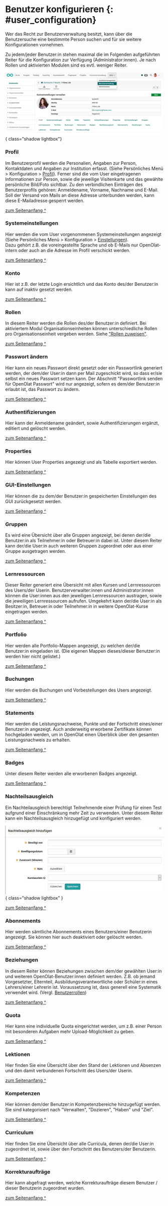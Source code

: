 # Benutzer konfigurieren {: #user_configuration} 

Wer das Recht zur Benutzerverwaltung besitzt, kann über die Benutzersuche eine bestimmte Person suchen und für sie weitere Konfigurationen vornehmen. 

Zu jedem/jeder Benutzer:in stehen maximal die im Folgenden aufgeführten Reiter für die Konfiguration zur Verfügung (Administrator:innen). Je nach Rollen und aktivierten Modulen sind es evtl. weniger Reiter.

![configure_user_v1_de.png](assets/configure_user_v1_de.png){ class="shadow lightbox"}



### Profil

Im Benutzerprofil werden die Personalien, Angaben zur Person, Kontaktdaten und Angaben zur Institution erfasst. (Siehe Persönliches Menü > Konfiguration > [Profil](../../manual_user/personal_menu/Profile.de.md)). Ferner sind die vom User eingetragenen Informationen zur Person, sowie die jeweilige Visitenkarte und das gewählte persönliche Bild/Foto sichtbar. Zu den verbindlichen Einträgen des Benutzerprofils gehören: Anmeldename, Vorname, Nachname und E-Mail. Soll der Versand von Mails an diese Adresse unterbunden werden, kann diese E-Mailadresse gesperrt werden.

[zum Seitenanfang ^](#user_configuration)


### Systemeinstellungen

Hier werden die vom User vorgenommenen Systemeinstellungen angezeigt (Siehe Persönliches Menü > Konfiguration > [Einstellungen](../../manual_user/personal_menu/Settings.de.md)).  
Dazu gehört z.B. die voreingestellte Sprache und ob E-Mails nur OpenOlat-intern oder auch an die Adresse im Profil verschickt werden. 

[zum Seitenanfang ^](#user_configuration)


### Konto

Hier ist z.B. der letzte Login ersichtlich und das Konto des/der Benutzer:in kann auf inaktiv gesetzt werden.  

[zum Seitenanfang ^](#user_configuration)


### Rollen

In diesem Reiter werden die Rollen des/der Benutzer:in definiert. Bei aktiviertem Modul Organisationseinheiten können unterschiedliche Rollen pro Organisationseinheit vergeben werden. Siehe ["Rollen zuweisen"](Assign_roles.de.md). 

[zum Seitenanfang ^](#user_configuration)


### Passwort ändern

Hier kann ein neues Passwort direkt gesetzt oder ein Passwortlink generiert werden, der dem/der User:in dann per Mail zugeschickt wird, so dass er/sie selbst ein neues Passwort setzen kann. 
Der Abschnitt "Passwortlink senden für OpenOlat Passwort" wird nur angezeigt, sofern es dem/der Benutzer:in
erlaubt ist, das Passwort zu ändern. 

[zum Seitenanfang ^](#user_configuration)


### Authentifizierungen

Hier kann der Anmeldename geändert, sowie Authentifizierungen ergänzt, editiert und gelöscht werden.  

[zum Seitenanfang ^](#user_configuration)


### Properties

Hier können User Properties angezeigt und als Tabelle exportiert werden.

[zum Seitenanfang ^](#user_configuration)


### GUI-Einstellungen

Hier können die zu dem/der Benutzer:in gespeicherten Einstellungen des GUI zurückgesetzt werden.

[zum Seitenanfang ^](#user_configuration)


### Gruppen

Es wird eine Übersicht über alle Gruppen angezeigt, bei denen der/die Benutzer:in als Teilnehmer:in oder Betreuer:in dabei ist. Unter diesem Reiter kann der/die User:in auch weiteren Gruppen zugeordnet oder aus einer Gruppe ausgetragen werden.

[zum Seitenanfang ^](#user_configuration)


### Lernressourcen

Dieser Reiter generiert eine Übersicht mit allen Kursen und Lernressourcen des Users/der Userin.
Benutzerverwalter:innen und Administrator:innen können die User:innen aus den jeweiligen Lernressourcen austragen, sowie die jeweiligen Lernressourcen aufrufen. Umgekehrt kann der/die User:in als Besitzer:in, Betreuer:in oder Teilnehmer:in in weitere OpenOlat-Kurse eingetragen werden.  

[zum Seitenanfang ^](#user_configuration)


### Portfolio

Hier werden alle Portfolio-Mappen angezeigt, zu welchen der/die Benutzer:in eingeladen ist. (Die eigenen Mappen dieses/dieser Benutzer:in werden hier nicht gelistet.)


[zum Seitenanfang ^](#user_configuration)


### Buchungen

Hier werden die Buchungen und Vorbestellungen des Users angezeigt. 

[zum Seitenanfang ^](#user_configuration)

  
### Statements

Hier werden die Leistungsnachweise, Punkte und der Fortschritt eines/einer Benutzer:in angezeigt. Auch anderweitig erworbene Zertifikate können hochgeladen werden, um in OpenOlat einen Überblick über den gesamten Leistungsnachweis zu erhalten.  

[zum Seitenanfang ^](#user_configuration)


### Badges

Unter diesem Reiter werden alle erworbenen Badges angezeigt.

[zum Seitenanfang ^](#user_configuration)


### Nachteilsausgleich

Ein Nachteilausgleich berechtigt Teilnehmende einer Prüfung für einen Test aufgrund einer Einschränkung mehr Zeit zu verwenden. Unter diesem Reiter kann ein Nachteilsausgleich hinzugefügt und konfiguriert werden.

![](assets/Nachteilsausgleich.jpg){ class="shadow lightbox" }

[zum Seitenanfang ^](#user_configuration)


### Abonnements

Hier werden sämtliche Abonnements eines Benutzers/einer Benutzerin angezeigt. Sie können hier auch deaktiviert oder gelöscht werden.  

[zum Seitenanfang ^](#user_configuration)


### Beziehungen

In diesem Reiter können Beziehungen zwischen dem/der gewählten User:in und weiteren OpenOlat-Benutzer:innen definiert werden. Z.B. ob jemand Vorgesetzter, Elternteil, Ausbildungsverantwortliche oder Schüler:in eines Lehrers/einer Lehrerin ist. Voraussetzung ist, dass generell eine Systematik verwendet wird. (Vergl. [Benutzerrollen](index.de.md))

[zum Seitenanfang ^](#user_configuration)


### Quota

Hier kann eine individuelle Quota eingerichtet werden, um z.B. einer Person mit besonderen Aufgaben mehr Upload-Möglichkeit zu geben.

[zum Seitenanfang ^](#user_configuration)


### Lektionen

Hier finden Sie eine Übersicht über den Stand der Lektionen und Absenzen und den damit verbundenen Fortschritt des Users/der Userin.

[zum Seitenanfang ^](#user_configuration)


### Kompetenzen

Hier können dem/der Benutzer:in Kompetenzbereiche hinzugefügt werden. Sie sind kategorisiert nach "Verwalten", "Dozieren", "Haben" und "Ziel".

[zum Seitenanfang ^](#user_configuration)


### Curriculum

Hier finden Sie eine Übersicht über alle Curricula, denen der/die User:in zugeordnet ist, sowie über den Fortschritt des Benutzers/der Benutzerin.

[zum Seitenanfang ^](#user_configuration)


### Korrekturaufträge

Hier kann abgefragt werden, welche Korrekturaufträge diesem Benutzer / dieser Benutzerin zugeordnet wurden.

[zum Seitenanfang ^](#user_configuration)

